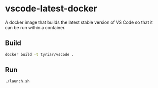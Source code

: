 # vscode-latest-docker

A docker image that builds the latest stable version of VS Code so that it can be run within a container.

## Build

```bash
docker build -t tyriar/vscode .
```

## Run

```bash
./launch.sh
```
